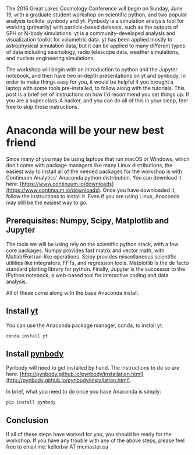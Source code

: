 <!-- 
.. title: Setting Up Your Laptop for the GLC16 Workshop
.. slug: setting-up-your-laptop-for-the-glcc-workshop
.. date: 2016-06-13 15:10:31 UTC-04:00
.. tags: linux,guides,simulations
.. category: research
.. link: 
.. description: 
.. type: text
-->

The 2016 Great Lakes Cosmology Conference will begin on Sunday, June 19, with a
graduate student workshop on scientific python, and two popular analysis
toolkits: pynbody and yt.  Pynbody is a simulation analysis tool for working
(primarily) with particle-based datasets, such as the outputs of SPH or N-body
simulations.  yt is a community-developed analysis and visualization toolkit for
volumetric data. yt has been applied mostly to astrophysical simulation data,
but it can be applied to many different types of data including seismology,
radio telescope data, weather simulations, and nuclear engineering simulations.

The workshop will begin with an introduction to python and the Jupyter notebook,
and then have two in-depth presentations on yt and pynbody.  In order to make
things easy for you, it would be helpful if you brought a laptop with some tools
pre-installed, to follow along with the tutorials.  This post is a brief set of
instructions on how I'd recommend you set things up.  If you are a super class-A
hacker, and you can do all of this in your sleep, feel free to skip these
instructions.

<!-- TEASER_END -->
# Anaconda will be your new best friend
Since many of you may be using laptops that run macOS or Windows, which don't
come with package managers like many Linux distributions, the easiest way to
install all of the needed packages for the workshop is with Continuum Analytics'
Anaconda python distribution.  You can download it here:
[https://www.continuum.io/downloads](https://www.continuum.io/downloads).
Once you have downloaded it, follow the instructions to install it.  Even if you
are using Linux, Anaconda may still be the easiest way to go.

## Prerequisites: Numpy, Scipy, Matplotlib and Jupyter
The tools we will be using rely on the scientific python stack, with a few
core packages.  Numpy provides fast matrix and vector math, with Matlab/Fortran-like
operations.  Scipy provides miscellaneous scientific utilities like integrators,
FFTs, and regression tools.  Matplotlib is the de facto standard plotting
library for python.  Finally, Jupyter is the successor to the IPython notebook,
a web-based tool for interactive coding and data analysis.

All of these come along with the base Anaconda install.

## Install [yt](http://yt-project.org)

You can use the Anaconda package manager, conda, to install yt:

```
conda install yt
```

## Install [pynbody](http://pynbody.github.io/pynbody)

Pynbody will need to get installed by hand.  The instructions to do so are here:
[http://pynbody.github.io/pynbody/installation.html](http://pynbody.github.io/pynbody/installation.html).

In brief, what you need to do once you have Anaconda is simply:
```
pip install pynbody
```

## Conclusion
If all of these steps have worked for you, you should be ready for the
workshop.  If you have any trouble with any of the above steps, please feel free
to email me: kellerbw AT mcmaster.ca
